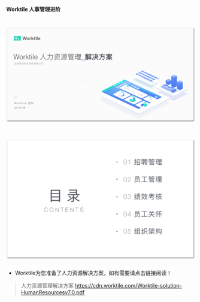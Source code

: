 #### Worktile 人事管理进阶
# ![](/assets/人事管理进阶01.png)
# ![](/assets/人事管理进阶02.png)
* Worktile为您准备了人力资源解决方案，如有需要请点击链接阅读！

>人力资源管理解决方案 https://cdn.worktile.com/Worktile-solution-HumanResourcesv7.0.pdf
